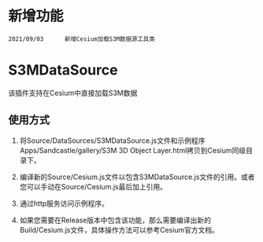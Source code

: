 # 新增功能
	2021/09/03		新增Cesium加载S3M数据源工具类

# S3MDataSource

该插件支持在Cesium中直接加载S3M数据


## 使用方式

1. 将Source/DataSources/S3MDataSource.js文件和示例程序Apps/Sandcastle/gallery/S3M 3D Object Layer.html拷贝到Cesium同级目录下。

2. 编译新的Source/Cesium.js文件以包含S3MDataSource.js文件的引用。或者您可以手动在Source/Cesium.js最后加上引用。

3. 通过http服务访问示例程序。

4. 如果您需要在Release版本中包含该功能，那么需要编译出新的Build/Cesium.js文件，具体操作方法可以参考Cesium官方文档。
